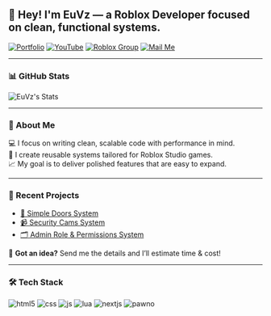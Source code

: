 ## 👋 Hey! I'm EuVz — a Roblox Developer focused on clean, functional systems.

[![Portfolio](https://img.shields.io/badge/portfolio-000000?style=for-the-badge&logo=About.me&logoColor=white)](https://euvzportfolio.vercel.app/)
[![YouTube](https://img.shields.io/badge/YouTube-FF0000?style=for-the-badge&logo=youtube&logoColor=white)](https://www.youtube.com/@euvizinnho)
[![Roblox Group](https://img.shields.io/badge/Roblox%20Group-000000?style=for-the-badge&logo=roblox&logoColor=white)](https://www.roblox.com/pt/communities/900841263/Kize-Studios#!/about)
[![Mail Me](https://img.shields.io/badge/Gmail-D14836?style=for-the-badge&logo=gmail&logoColor=white)](mailto:euvizinnho@gmail.com?subject=Project%20Inquiry&body=Hello,%20I%20have%20a%20project%20I'd%20like%20to%20discuss%20with%20you.%20Would%20you%20be%20available%20to%20work%20on%20it?)

---

### 📊 GitHub Stats

![EuVz's Stats](https://github-readme-stats.vercel.app/api?username=WizzyPC&show_icons=true&theme=dark)

---

### 🧠 About Me

💻 I focus on writing clean, scalable code with performance in mind.  
🔧 I create reusable systems tailored for Roblox Studio games.  
📈 My goal is to deliver polished features that are easy to expand.

---

### 🚧 Recent Projects

- [🚪 Simple Doors System](https://euvzportfolio.vercel.app/projects/simpledoors-system)  
- [📹 Security Cams System](https://euvzportfolio.vercel.app/projects/securitycams-system)  
- [🗂️ Admin Role & Permissions System](https://euvzportfolio.vercel.app/projects/adminrole-permissions-system)  

💸 **Got an idea?** Send me the details and I’ll estimate time & cost!

---

### 🛠️ Tech Stack

<div style="display: inline_block">
  <img align="center" alt="html5" src="https://img.shields.io/badge/HTML5-E34F26?style=for-the-badge&logo=html5&logoColor=white" />
  <img align="center" alt="css" src="https://img.shields.io/badge/CSS3-1572B6?style=for-the-badge&logo=css3&logoColor=white" />
  <img align="center" alt="js" src="https://img.shields.io/badge/JavaScript-F7DF1E?style=for-the-badge&logo=javascript&logoColor=black" />
  <img align="center" alt="lua" src="https://img.shields.io/badge/Lua-2C2D72?style=for-the-badge&logo=lua&logoColor=white" />
  <img align="center" alt="nextjs" src="https://img.shields.io/badge/Next.js-000000?style=for-the-badge&logo=nextdotjs&logoColor=white" />
  <img align="center" alt="pawno" src="https://img.shields.io/badge/Pawno-4479A1?style=for-the-badge&logoColor=white" />
</div>
